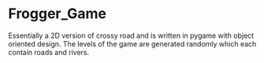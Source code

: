 # Frogger_Game
Essentially a 2D version of crossy road and is written in pygame with object oriented design.
The levels of the game are generated randomly which each contain roads and rivers.